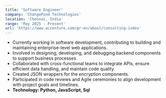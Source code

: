```yaml
---
title: 'Software Engineer'
company: 'ChangePond Technologies'
location: 'Chennai, India'
range: 'May 2025 - Present'
url: 'https://www.accenture.com/gr-en/about/consulting-index'
---
```


- Currently working in software development, contributing to building and maintaining enterprise-level web applications.
- Involved in designing, developing, and debugging backend components to support business processes.
- Collaborated with cross-functional teams to integrate APIs, ensure efficient data handling, and maintain code quality.
- Created JSON wrappers for the encryption components.
- Participated in code reviews and Agile ceremonies to align development with project goals and timelines.
- **Technology: Python, JavaScript, Sql**
